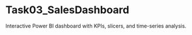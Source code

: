 # Task03_SalesDashboard
Interactive Power BI dashboard with KPIs, slicers, and time-series analysis.
